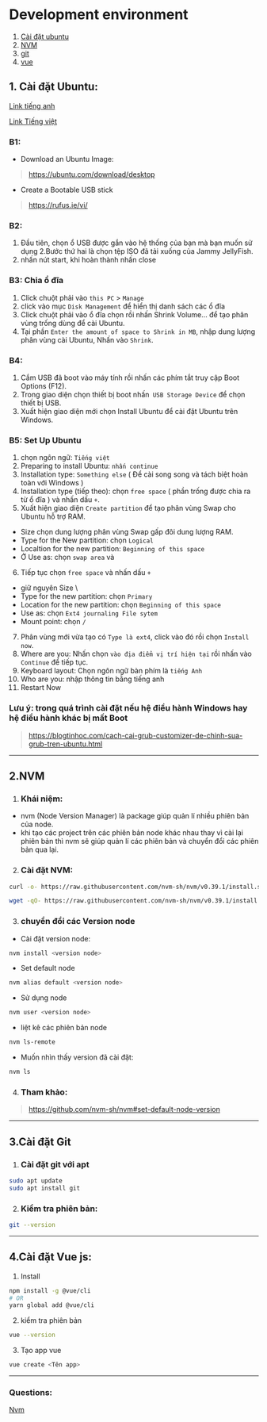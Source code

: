 # Development environment

 1. [Cài đặt ubuntu](#1-cài-đặt-ubuntu)
 2. [NVM](#2nvm)
 3. [git](#3cài-đặt-git)
 4. [vue](#4cài-đặt-vue-js)


## 1. Cài đặt Ubuntu:
[Link tiếng anh](https://ubuntu.com/tutorials/install-ubuntu-desktop#1-overview)

[Link Tiếng việt](https://quantrimang.com/cach-cai-ubuntu-song-song-voi-windows-bang-usb-148331)

### B1: 
+ Download an Ubuntu Image:
>https://ubuntu.com/download/desktop
+ Create a Bootable USB stick
>https://rufus.ie/vi/

### B2: 

1. Đầu tiên, chọn ổ USB được gắn vào hệ thống của bạn mà bạn muốn sử dụng
2.Bước thứ hai là chọn tệp ISO đã tải xuống của Jammy JellyFish.
3. nhấn nút start, khi hoàn thành nhấn close

### B3: Chia ổ đĩa
1. Click chuột phải vào `this PC` > `Manage`
2.  click vào mục `Disk Management` để hiển thị danh sách các ổ đĩa
3. Click chuột phải vào ổ đĩa chọn rồi nhấn Shrink Volume… để tạo phân vùng trống dùng để cài Ubuntu.
4.  Tại phần `Enter the amount of space to Shrink in MB`, nhập dung lượng phân vùng cài Ubuntu,  Nhấn vào `Shrink`.

### B4: 
1. Cắm USB đã boot vào máy tính rồi nhấn các phím tắt truy cập Boot Options (F12).
2. Trong giao diện chọn thiết bị boot nhấn` USB Storage Device` để chọn thiết bị USB.
3. Xuất hiện giao diện mới chọn Install Ubuntu để cài đặt Ubuntu trên Windows.

### B5: Set Up Ubuntu
1. chọn ngôn ngữ: `Tiếng việt`
2. Preparing to install Ubuntu: `nhấn continue`
3.  Installation type: `Something else` ( Để cài song song và tách biệt hoàn toàn với Windows )
4. Installation type (tiếp theo):  chọn `free space` ( phần trống được chia ra từ ổ đĩa ) và nhấn dấu `+`.
5. Xuất hiện giao diện `Create partition` để tạo phân vùng Swap cho Ubuntu hỗ trợ RAM. 
+ Size chọn dung lượng phân vùng Swap gấp đôi dung lượng RAM.
+ Type for the New partition: chọn `Logical`
+ Localtion for the new partition: `Beginning of this space`
+ Ở Use as: chọn `swap area` và 
6. Tiếp tục chọn `free space` và nhấn dấu `+`
+ giữ nguyên Size \
+ Type for the new partition: chọn `Primary`
+  Location for the new partition: chọn `Beginning of this space`
+ Use as: chọn `Ext4 journaling File sytem`
+ Mount point: chọn `/`
7. Phân vùng mới vừa tạo có `Type là ext4`, click vào đó rồi chọn `Install now`.
8. Where are you: Nhấn chọn `vào địa điểm vị trí hiện tại` rồi nhấn vào `Continue` để tiếp tục.
9. Keyboard layout: Chọn ngôn ngữ bàn phím là `tiếng Anh`
10. Who are you: nhập thông tin bằng tiếng anh
11. Restart Now

### Lưu ý: trong quá trình cài đặt nếu hệ điều hành Windows hay hệ điều hành khác bị mất Boot 

>https://blogtinhoc.com/cach-cai-grub-customizer-de-chinh-sua-grub-tren-ubuntu.html

----------------------------------------

## 2.NVM

1. ### Khái niệm:
- nvm (Node Version Manager) là package giúp quản lí nhiều phiên bản của node.
- khi tạo các project trên các phiên bản node khác nhau thay vì cài lại phiên bản thì nvm sẽ giúp quản lí các phiên bản và chuyển đổi các phiên bản qua lại.
2. ### Cài đặt NVM:
```sh
curl -o- https://raw.githubusercontent.com/nvm-sh/nvm/v0.39.1/install.sh | bash
```
```sh
wget -qO- https://raw.githubusercontent.com/nvm-sh/nvm/v0.39.1/install.sh | bash
```
3. ### chuyển đổi các Version node

+ Cài đặt version node:
```sh
nvm install <version node>
```
+ Set default node
```sh
nvm alias default <version node>
```
+ Sử dụng node
```sh
nvm user <version node>
```
+ liệt kê các phiên bản node
```sh
nvm ls-remote
```
+ Muốn nhìn thấy version đã cài đặt:
```sh
nvm ls
```
4. ### Tham khảo:
>https://github.com/nvm-sh/nvm#set-default-node-version

-----------------------------------
## 3.Cài đặt Git
1. ### Cài đặt git với apt
```sh
sudo apt update 
sudo apt install git
```
2. ### Kiểm tra phiên bản: 
```sh
git --version
```

--------------------------------
## 4.Cài đặt Vue js:
1. Install
```sh
npm install -g @vue/cli
# OR
yarn global add @vue/cli
```
2. kiểm tra phiên bản
```sh
vue --version
```
3. Tạo app vue
```sh
vue create <Tên app>
```
---
### Questions:
[Nvm](#2nvm)



